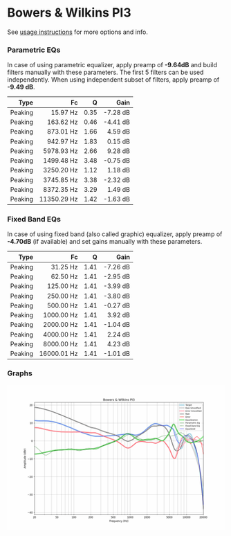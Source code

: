 # Bowers & Wilkins PI3
See [usage instructions](https://github.com/jaakkopasanen/AutoEq#usage) for more options and info.

### Parametric EQs
In case of using parametric equalizer, apply preamp of **-9.64dB** and build filters manually
with these parameters. The first 5 filters can be used independently.
When using independent subset of filters, apply preamp of **-9.49 dB**.

| Type    | Fc          |    Q | Gain     |
|--------:|------------:|-----:|---------:|
| Peaking | 15.97 Hz    | 0.35 | -7.28 dB |
| Peaking | 163.62 Hz   | 0.46 | -4.41 dB |
| Peaking | 873.01 Hz   | 1.66 | 4.59 dB  |
| Peaking | 942.97 Hz   | 1.83 | 0.15 dB  |
| Peaking | 5978.93 Hz  | 2.66 | 9.28 dB  |
| Peaking | 1499.48 Hz  | 3.48 | -0.75 dB |
| Peaking | 3250.20 Hz  | 1.12 | 1.18 dB  |
| Peaking | 3745.85 Hz  | 3.38 | -2.32 dB |
| Peaking | 8372.35 Hz  | 3.29 | 1.49 dB  |
| Peaking | 11350.29 Hz | 1.42 | -1.63 dB |

### Fixed Band EQs
In case of using fixed band (also called graphic) equalizer, apply preamp of **-4.70dB**
(if available) and set gains manually with these parameters.

| Type    | Fc          |    Q | Gain     |
|--------:|------------:|-----:|---------:|
| Peaking | 31.25 Hz    | 1.41 | -7.26 dB |
| Peaking | 62.50 Hz    | 1.41 | -2.95 dB |
| Peaking | 125.00 Hz   | 1.41 | -3.99 dB |
| Peaking | 250.00 Hz   | 1.41 | -3.80 dB |
| Peaking | 500.00 Hz   | 1.41 | -0.27 dB |
| Peaking | 1000.00 Hz  | 1.41 | 3.92 dB  |
| Peaking | 2000.00 Hz  | 1.41 | -1.04 dB |
| Peaking | 4000.00 Hz  | 1.41 | 2.24 dB  |
| Peaking | 8000.00 Hz  | 1.41 | 4.23 dB  |
| Peaking | 16000.01 Hz | 1.41 | -1.01 dB |

### Graphs
![](./Bowers%20&%20Wilkins%20PI3.png)